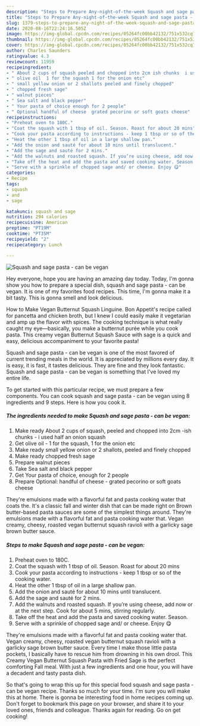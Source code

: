 ```yaml
---
description: "Steps to Prepare Any-night-of-the-week Squash and sage pasta - can be vegan"
title: "Steps to Prepare Any-night-of-the-week Squash and sage pasta - can be vegan"
slug: 1379-steps-to-prepare-any-night-of-the-week-squash-and-sage-pasta-can-be-vegan
date: 2020-08-16T22:24:16.505Z
image: https://img-global.cpcdn.com/recipes/05264fc00bb42132/751x532cq70/squash-and-sage-pasta-can-be-vegan-recipe-main-photo.jpg
thumbnail: https://img-global.cpcdn.com/recipes/05264fc00bb42132/751x532cq70/squash-and-sage-pasta-can-be-vegan-recipe-main-photo.jpg
cover: https://img-global.cpcdn.com/recipes/05264fc00bb42132/751x532cq70/squash-and-sage-pasta-can-be-vegan-recipe-main-photo.jpg
author: Charles Saunders
ratingvalue: 4.3
reviewcount: 11959
recipeingredient:
- " About 2 cups of squash peeled and chopped into 2cm ish chunks  i used half an onion squash"
- " olive oil  1 for the squash 1 for the onion etc"
- " small yellow onion or 2 shallots peeled and finely chopped"
- " chopped fresh sage"
- " walnut pieces"
- " Sea salt and black pepper"
- " Your pasta of choice enough for 2 people"
- " Optional handful of cheese  grated pecorino or soft goats cheese"
recipeinstructions:
- "Preheat oven to 180C."
- "Coat the squash with 1 tbsp of oil. Season. Roast for about 20 mins"
- "Cook your pasta according to instructions - keep 1 tbsp or so of the cooking water."
- "Heat the other 1 tbsp of oil in a large shallow pan."
- "Add the onion and sauté for about 10 mins until translucent."
- "Add the sage and sauté for 2 mins."
- "Add the walnuts and roasted squash. If you’re using cheese, add now or at the next step. Cook for about 5 mins, stirring regularly."
- "Take off the heat and add the pasta and saved cooking water. Season."
- "Serve with a sprinkle of chopped sage and/ or cheese. Enjoy 😋"
categories:
- Recipe
tags:
- squash
- and
- sage

katakunci: squash and sage 
nutrition: 294 calories
recipecuisine: American
preptime: "PT19M"
cooktime: "PT35M"
recipeyield: "2"
recipecategory: Lunch

---
```



![Squash and sage pasta - can be vegan](https://img-global.cpcdn.com/recipes/05264fc00bb42132/751x532cq70/squash-and-sage-pasta-can-be-vegan-recipe-main-photo.jpg)

Hey everyone, hope you are having an amazing day today. Today, I'm gonna show you how to prepare a special dish, squash and sage pasta - can be vegan. It is one of my favorites food recipes. This time, I'm gonna make it a bit tasty. This is gonna smell and look delicious.

How to Make Vegan Butternut Squash Linguine. Bon Appetit&#39;s recipe called for pancetta and chicken broth, but I knew I could easily make it vegetarian and amp up the flavor with spices. The cooking technique is what really caught my eye—basically, you make a butternut purée while you cook pasta. This creamy vegan Butternut Squash Sauce with sage is a quick and easy, delicious accompaniment to your favorite pasta!

Squash and sage pasta - can be vegan is one of the most favored of current trending meals in the world. It is appreciated by millions every day. It is easy, it is fast, it tastes delicious. They are fine and they look fantastic. Squash and sage pasta - can be vegan is something that I've loved my entire life.


To get started with this particular recipe, we must prepare a few components. You can cook squash and sage pasta - can be vegan using 8 ingredients and 9 steps. Here is how you cook it.

<!--inarticleads1-->

##### The ingredients needed to make Squash and sage pasta - can be vegan:

1. Make ready  About 2 cups of squash, peeled and chopped into 2cm -ish chunks - i used half an onion squash
1. Get  olive oil - 1 for the squash, 1 for the onion etc
1. Make ready  small yellow onion or 2 shallots, peeled and finely chopped
1. Make ready  chopped fresh sage
1. Prepare  walnut pieces
1. Take  Sea salt and black pepper
1. Get  Your pasta of choice, enough for 2 people
1. Prepare  Optional: handful of cheese - grated pecorino or soft goats cheese


They&#39;re emulsions made with a flavorful fat and pasta cooking water that coats the. It&#39;s a classic fall and winter dish that can be made right on Brown butter-based pasta sauces are some of the simplest things around. They&#39;re emulsions made with a flavorful fat and pasta cooking water that. Vegan creamy, cheesy, roasted vegan butternut squash ravioli with a garlicky sage brown butter sauce. 

<!--inarticleads2-->

##### Steps to make Squash and sage pasta - can be vegan:

1. Preheat oven to 180C.
1. Coat the squash with 1 tbsp of oil. Season. Roast for about 20 mins
1. Cook your pasta according to instructions - keep 1 tbsp or so of the cooking water.
1. Heat the other 1 tbsp of oil in a large shallow pan.
1. Add the onion and sauté for about 10 mins until translucent.
1. Add the sage and sauté for 2 mins.
1. Add the walnuts and roasted squash. If you’re using cheese, add now or at the next step. Cook for about 5 mins, stirring regularly.
1. Take off the heat and add the pasta and saved cooking water. Season.
1. Serve with a sprinkle of chopped sage and/ or cheese. Enjoy 😋


They&#39;re emulsions made with a flavorful fat and pasta cooking water that. Vegan creamy, cheesy, roasted vegan butternut squash ravioli with a garlicky sage brown butter sauce. Every time I make those little pasta pockets, I basically have to rescue him from drowning in his own drool. This Creamy Vegan Butternut Squash Pasta with Fried Sage is the perfect comforting Fall meal. With just a few ingredients and one hour, you will have a decadent and tasty pasta dish. 

So that's going to wrap this up for this special food squash and sage pasta - can be vegan recipe. Thanks so much for your time. I'm sure you will make this at home. There is gonna be interesting food in home recipes coming up. Don't forget to bookmark this page on your browser, and share it to your loved ones, friends and colleague. Thanks again for reading. Go on get cooking!
